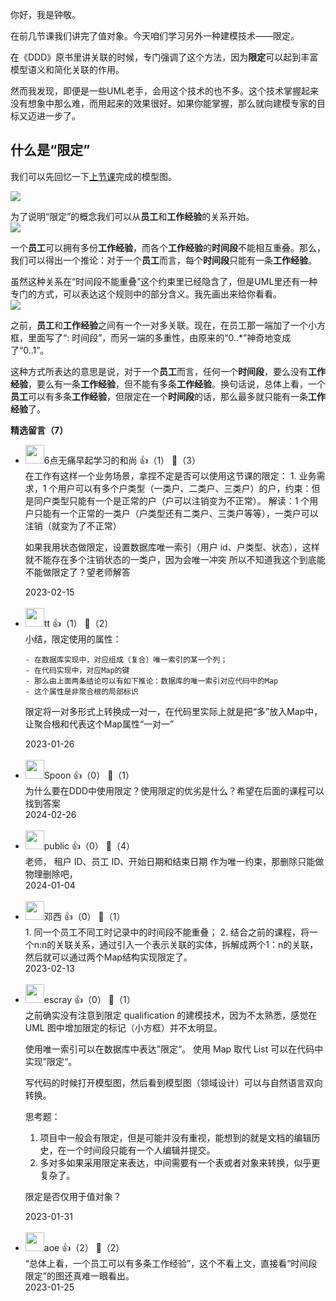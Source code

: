 你好，我是钟敬。

在前几节课我们讲完了值对象。今天咱们学习另外一种建模技术——限定。

在《DDD》原书里讲关联的时候，专门强调了这个方法，因为**限定**可以起到丰富模型语义和简化关联的作用。

然而我发现，即便是一些UML老手，会用这个技术的也不多。这个技术掌握起来没有想象中那么难，而用起来的效果很好。如果你能掌握，那么就向建模专家的目标又迈进一步了。

## 什么是“限定”

我们可以先回忆一下[上节课](https://time.geekbang.org/column/article/623969)完成的模型图。

![](https://static001.geekbang.org/resource/image/11/a4/1190e02281e9dcb1daef2ca60eef31a4.jpg?wh=3733x2260)

为了说明“限定”的概念我们可以从**员工**和**工作经验**的关系开始。  
![](https://static001.geekbang.org/resource/image/0e/f4/0e3411339e8a65f0e92e3681acaa82f4.jpg?wh=2705x2556)

一个**员工**可以拥有多份**工作经验**，而各个**工作经验**的**时间段**不能相互重叠。那么，我们可以得出一个推论：对于一个**员工**而言，每个**时间段**只能有一条**工作经验**。

虽然这种关系在“时间段不能重叠”这个约束里已经隐含了，但是UML里还有一种专门的方式，可以表达这个规则中的部分含义。我先画出来给你看看。  
![](https://static001.geekbang.org/resource/image/76/78/76b9d54368bc10535567e5c565983678.jpg?wh=2705x2556)

之前，**员工**和**工作经验**之间有一个一对多关联。现在，在员工那一端加了一个小方框，里面写了“: 时间段”，而另一端的多重性，由原来的“0..\*”神奇地变成了“0..1”。

这种方式所表达的意思是说，对于一个**员工**而言，任何一个**时间段**，要么没有**工作经验**，要么有一条**工作经验**，但不能有多条**工作经验**。换句话说，总体上看，一个**员工**可以有多条**工作经验**，但限定在一个**时间段**的话，那么最多就只能有一条**工作经验**了。
<div><strong>精选留言（7）</strong></div><ul>
<li><img src="https://static001.geekbang.org/account/avatar/00/19/fd/58/1af629c7.jpg" width="30px"><span>6点无痛早起学习的和尚</span> 👍（1） 💬（3）<div>在工作有这样一个业务场景，拿捏不定是否可以使用这节课的限定：
1. 业务需求，1 个用户可以有多个户类型（一类户、二类户、三类户）的户，约束：但是同户类型只能有一个是正常的户（户可以注销变为不正常）。
解读：1 个用户只能有一个正常的一类户（户类型还有二类户、三类户等等），一类户可以注销（就变为了不正常）

如果我用状态做限定，设置数据库唯一索引（用户 id、户类型、状态），这样就不能存在多个注销状态的一类户，因为会唯一冲突
所以不知道我这个到底能不能做限定了？望老师解答</div>2023-02-15</li><br/><li><img src="https://static001.geekbang.org/account/avatar/00/16/bc/25/1c92a90c.jpg" width="30px"><span>tt</span> 👍（1） 💬（2）<div>小结，限定使用的属性：

	- 在数据库实现中，对应组成（复合）唯一索引的某一个列；
	- 在代码实现中，对应Map的键
	- 那么由上面两条结论可以有如下推论：数据库的唯一索引对应代码中的Map
	- 这个属性是非聚合根的局部标识
限定将一对多形式上转换成一对一，在代码里实际上就是把“多”放入Map中，让聚合根和代表这个Map属性“一对一”</div>2023-01-26</li><br/><li><img src="https://static001.geekbang.org/account/avatar/00/1d/e7/8e/318cfde0.jpg" width="30px"><span>Spoon</span> 👍（0） 💬（1）<div>为什么要在DDD中使用限定？使用限定的优劣是什么？希望在后面的课程可以找到答案</div>2024-02-26</li><br/><li><img src="" width="30px"><span>public</span> 👍（0） 💬（4）<div>老师， 租户 ID、员工 ID、开始日期和结束日期 作为唯一约束，那删除只能做物理删除吧，</div>2024-01-04</li><br/><li><img src="" width="30px"><span>邓西</span> 👍（0） 💬（1）<div>1. 同一个员工不同工时记录中的时间段不能重叠；
2. 结合之前的课程，将一个n:n的关联关系，通过引入一个表示关联的实体，拆解成两个1：n的关联，然后就可以通过两个Map结构实现限定了。</div>2023-02-13</li><br/><li><img src="https://static001.geekbang.org/account/avatar/00/0f/92/6d/becd841a.jpg" width="30px"><span>escray</span> 👍（0） 💬（1）<div>之前确实没有注意到限定 qualification 的建模技术，因为不太熟悉，感觉在 UML 图中增加限定的标记（小方框）并不太明显。

使用唯一索引可以在数据库中表达”限定“。
使用 Map 取代 List 可以在代码中实现”限定“。

写代码的时候打开模型图，然后看到模型图（领域设计）可以与自然语言双向转换。

思考题：

1. 项目中一般会有限定，但是可能并没有重视，能想到的就是文档的编辑历史，在一个时间段只能有一个人编辑并提交。
2. 多对多如果采用限定来表达，中间需要有一个表或者对象来转换，似乎更复杂了。

限定是否仅用于值对象？</div>2023-01-31</li><br/><li><img src="https://static001.geekbang.org/account/avatar/00/11/1d/de/62bfa83f.jpg" width="30px"><span>aoe</span> 👍（2） 💬（2）<div>“总体上看，一个员工可以有多条工作经验”，这个不看上文，直接看“时间段限定”的图还真难一眼看出。</div>2023-01-25</li><br/>
</ul>